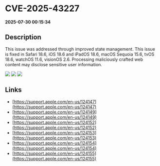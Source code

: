 # CVE-2025-43227

**2025-07-30 00:15:34**

## Description
This issue was addressed through improved state management. This issue is fixed in Safari 18.6, iOS 18.6 and iPadOS 18.6, macOS Sequoia 15.6, tvOS 18.6, watchOS 11.6, visionOS 2.6. Processing maliciously crafted web content may disclose sensitive user information.

![](https://img.shields.io/static/v1?label=Score&message=7.5&color=red)
![](https://img.shields.io/static/v1?label=Severity&message=HIGH&color=red)
![](https://img.shields.io/static/v1?label=CWE&message=Exposure&color=green)

## Links
- [https://support.apple.com/en-us/124147](https://support.apple.com/en-us/124147)
- [https://support.apple.com/en-us/124149](https://support.apple.com/en-us/124149)
- [https://support.apple.com/en-us/124152](https://support.apple.com/en-us/124152)
- [https://support.apple.com/en-us/124153](https://support.apple.com/en-us/124153)
- [https://support.apple.com/en-us/124154](https://support.apple.com/en-us/124154)
- [https://support.apple.com/en-us/124155](https://support.apple.com/en-us/124155)
